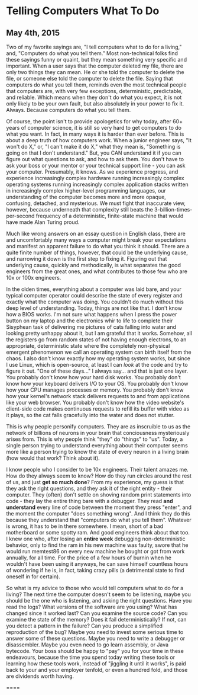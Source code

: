 # Telling Computers What To Do
## May 4th, 2015

Two of my favorite sayings are, "I tell computers what to do for a living," and,
"Computers do what you tell them.” Most non-technical folks find these sayings
funny or quaint, but they mean something very specific and important. When a
user says that the computer deleted my file, there are only two things they can
mean. He or she told the computer to delete the file, or someone else told the
computer to delete the file. Saying that computers do what you tell them,
reminds even the most technical people that computers are, with very few
exceptions, deterministic, predictable, and reliable. Which means when they
don't do what you expect, it is not only likely to be your own fault, but also
absolutely in your power to fix it.  Always.  Because computers do what you tell
them.

Of course, the point isn't to provide apologetics for why today, after 60+ years
of computer science, it is still so very hard to get computers to do what you
want. In fact, in many ways it is harder than ever before. This is about a deep
truth of how computers work. When a junior engineer says, "It won't do X," or,
"I can't make it do X," what they mean is, "Something is going on that I don't
understand." But, you CAN understand it if you can figure out what questions to
ask, and how to ask them. You don't have to ask your boss or your mentor or your
technical support line - you can ask your computer.  Presumably, it knows. As we
experience progress, and experience increasingly complex hardware running
increasingly complex operating systems running increasingly complex application
stacks written in increasingly complex higher-level programming languages, our
understanding of the computer becomes more and more opaque, confusing, detached,
and mysterious. We must fight that inaccurate view, however, because underneath
that complexity still beats the 3-billion-times-per-second frequency of a
deterministic, finite-state machine that would have made Alan Turing proud.

Much like wrong answers on an essay question in English class, there are
and uncomfortably many ways a computer might break your expectations and
manifest an apparent failure to do what you think it should.  There are a quite
finite number of things, however, that could be the underlying cause, and
narrowing it down is the first step to fixing it.  Figuring out that underlying
cause, quickly and methodically, is what separates the good engineers from the
great ones, and what contributes to those few who are 10x or 100x engineers.

In the olden times, everything about a computer was laid bare, and your typical
computer operator could describe the state of every register and exactly what
the computer was doing.  You couldn't do much without this deep level of
understanding.  Today, things are not like that.  I don't know how a BIOS
works.  I'm not sure what happens when I press the power button on my laptop
and the electronics whir to life to complete their Sisyphean task of delivering
me pictures of cats falling into water and looking pretty unhappy about it, but
I am grateful that it works.  Somehow, all the registers go from random states
of not having enough electrons, to an appropriate, deterministic state where the
completely non-physical emergent phenomenon we call an operating system can
birth itself from the chaos.  I also don't know exactly how my operating system
works, but since I use Linux, which is open-source, at least I can *look* at
the code and try to figure it out.  "One of these days..." I always say... and
that is just one layer.  You probably don't know how your hard disk works.  You
probably don't know how your keyboard delivers I/O to your OS.  You probably
don't know how your CPU manages processes or memory.  You probably don't know
how your kernel's network stack delivers requests to and from applications like
your web browser.  You probably don't know how the video website's client-side
code makes continuous requests to refill its buffer with video as it plays, so
the cat falls gracefully into the water and does not stutter.

This is why people personify computers.  They are as inscruible to us as the
network of billions of neurons in your brain that conciousness mysteriously
arises from.  This is why people think "they" do "things" to "us".  Today, a
single person trying to understand everything about their computer seems more
like a person trying to know the state of every neuron in a living brain (how
would that work?  Think about it).

I know people who I consider to be 10x engineers.  Their talent amazes me.  How
do they always seem to know?  How do they run circles around the rest of us,
and just **get so much done**?  From my experience, my guess is that they
ask the right questions, and they ask it of the right entity - their computer.
They (often) don't settle on shoving random print statements into code - they
lay the entire thing bare with a debugger.  They read **and understand**
every line of code between the moment they press "enter", and the moment the
computer "does something wrong".  And I think they do this because they
understand that "computers do what you tell them".  Whatever is wrong, it has
to be in there somewhere.  I mean, short of a bad motherboard or some spotty
ram.  And good engineers think about that too.  I knew one who, after losing an
**entire week** debugging non-deterministic behavior, only to find the ram
in his new machine was faulty, swore that he would run memtest86 on every new
machine he bought or got from work annually, for all time.  For the price of a
few hours of burnin when he wouldn't have been using it anyways, he can save
himself countless hours of wondering if he is, in fact, taking crazy pills (a
detrimental state to find oneself in for certain).

So what is my advice to those who would tell computers what to do for a living?
The next time the computer doesn't seem to be listening, maybe you should be
the one who is listening, and asking the right questions.  Have you read the
logs?  What versions of the software are you using?  What has changed since it
worked last?  Can you examine the source code?  Can you examine the state of
the memory?  Does it fail deterministically?  If not, can you detect a pattern
in the failure?  Can you produce a simplified reproduction of the bug?  Maybe
you need to invest some serious time to answer some of these questions.  Maybe
you need to write a debugger or disassembler.  Maybe you even need to go learn
assembly, or Java bytecode.  Your boss should be happy to "pay" you for your
time in these endeavours, because the time you spend today writing these tools
or learning how these tools work, instead of "jiggling it until it works", is
paid back to your and your employer tenfold, or even a hundred fold, and those
are dividends worth having.

====

